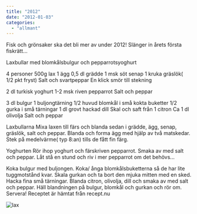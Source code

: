 ```yaml
---
title: "2012"
date: "2012-01-03"
categories: 
  - "allmant"
---
```


Fisk och grönsaker ska det bli mer av under 2012! Slänger in årets första fiskrätt...

Laxbullar med blomkålsbulgur och pepparrotsyoghurt

4 personer 500g lax 1 ägg 0,5 dl grädde 1 msk söt senap 1 kruka gräslök( 1/2 pkt fryst) Salt och svartpeppar En klick smör till stekning

2 dl turkisk yoghurt 1-2 msk riven pepparrot Salt och peppar

3 dl bulgur 1 buljongtärning 1/2 huvud blomkål i små kokta buketter 1/2 gurka i små tärningar 1 dl grovt hackad dill Skal och saft från 1 citron Ca 1 dl olivolja Salt och peppar

Laxbullarna Mixa laxen till färs och blanda sedan i grädde, ägg, senap, gräslök, salt och peppar. Blanda och forma ägg med hjälp av två matskedar. Stek på medelvärme( typ 8:an) tills de fått fin färg.

Yoghurten Rör ihop yoghurt och färskriven pepparrot. Smaka av med salt och peppar. Låt stå en stund och riv i mer pepparrot om det behövs...

Koka bulgur med buljongen. Koka/ ånga blomkålsbuketterna så de har lite tuggmotstånd kvar. Skala gurkan och ta bort den mjuka mitten med en sked. Hacka fina små tärningar. Blanda citron, olivolja, dill och smaka av med salt och peppar. Häll blandningen på bulgur, blomkål och gurkan och rör om. Servera! Receptet är hämtat från recept.nu

![](/static/img/pic_182502574-224x300.jpg "lax")
